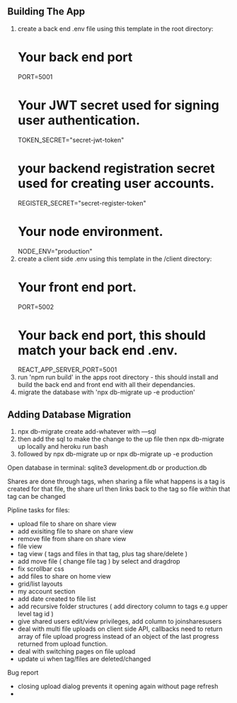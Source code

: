## Building The App

1. create a back end .env file using this template in the root directory:
	# Your back end port
	PORT=5001
	# Your JWT secret used for signing user authentication.
	TOKEN_SECRET="secret-jwt-token"
	# your backend registration secret used for creating user accounts.
	REGISTER_SECRET="secret-register-token"
	# Your node environment.
	NODE_ENV="production"	
2. create a client side .env using this template in the /client directory:
	# Your front end port.
	PORT=5002
	# Your back end port, this should match your back end .env.
	REACT_APP_SERVER_PORT=5001
3. run 'npm run build' in the apps root directory - this should install and build the back end and front end with all their dependancies.
4. migrate the database with 'npx db-migrate up -e production'

## Adding Database Migration

1. npx db-migrate create add-whatever with —sql
2. then add the sql to make the change to the up file then npx db-migrate up locally and heroku run bash
3. followed by  npx db-migrate up or npx db-migrate up -e production 


Open database in terminal: sqlite3 development.db or production.db

Shares are done through tags, when sharing a file what happens is a tag is created for that file, the share url then links back to the tag so file within that tag can be changed 

Pipline tasks for files:
- upload file to share on share view
- add exisiting file to share on share view
- remove file from share on share view
- file view
- tag view ( tags and files in that tag, plus tag share/delete )
- add move file ( change file tag ) by select and dragdrop
- fix scrollbar css
- add files to share on home view
- grid/list layouts
- my account section
- add date created to file list
- add recursive folder structures ( add directory column to tags e.g upper level tag id )
- give shared users edit/view privileges, add column to joinsharesusers
- deal with multi file uploads on client side API, callbacks need to return array of file upload progress instead of an object of the last progress returned from upload function.
- deal with switching pages on file upload
- update ui when tag/files are deleted/changed

Bug report
- closing upload dialog prevents it opening again without page refresh
- 
